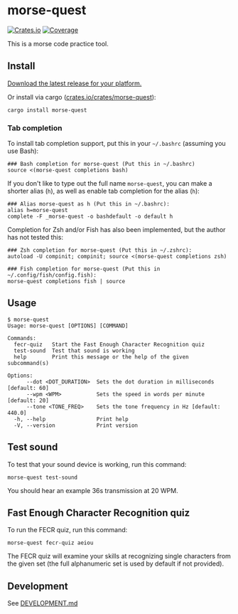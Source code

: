 # morse-quest

[![Crates.io](https://img.shields.io/crates/v/morse-quest?color=blue
)](https://crates.io/crates/morse-quest)
[![Coverage](https://img.shields.io/badge/Coverage-Report-purple)](https://EnigmaCurry.github.io/morse-quest/coverage/master/)

This is a morse code practice tool.


## Install

[Download the latest release for your platform.](https://github.com/EnigmaCurry/morse-quest/releases)

Or install via cargo ([crates.io/crates/morse-quest](https://crates.io/crates/morse-quest)):

```
cargo install morse-quest
```

### Tab completion

To install tab completion support, put this in your `~/.bashrc` (assuming you use Bash):

```
### Bash completion for morse-quest (Put this in ~/.bashrc)
source <(morse-quest completions bash)
```

If you don't like to type out the full name `morse-quest`, you can make
a shorter alias (`h`), as well as enable tab completion for the alias
(`h`):

```
### Alias morse-quest as h (Put this in ~/.bashrc):
alias h=morse-quest
complete -F _morse-quest -o bashdefault -o default h
```

Completion for Zsh and/or Fish has also been implemented, but the
author has not tested this:

```
### Zsh completion for morse-quest (Put this in ~/.zshrc):
autoload -U compinit; compinit; source <(morse-quest completions zsh)

### Fish completion for morse-quest (Put this in ~/.config/fish/config.fish):
morse-quest completions fish | source
```

## Usage

```
$ morse-quest
Usage: morse-quest [OPTIONS] [COMMAND]

Commands:
  fecr-quiz   Start the Fast Enough Character Recognition quiz
  test-sound  Test that sound is working
  help        Print this message or the help of the given subcommand(s)

Options:
      --dot <DOT_DURATION>  Sets the dot duration in milliseconds [default: 60]
      --wpm <WPM>           Sets the speed in words per minute [default: 20]
      --tone <TONE_FREQ>    Sets the tone frequency in Hz [default: 440.0]
  -h, --help                Print help
  -V, --version             Print version
```

## Test sound

To test that your sound device is working, run this command:

```
morse-quest test-sound
```

You should hear an example 36s transmission at 20 WPM.

## Fast Enough Character Recognition quiz

To run the FECR quiz, run this command:

```
morse-quest fecr-quiz aeiou
```

The FECR quiz will examine your skills at recognizing single
characters from the given set (the full alphanumeric set is used by
default if not provided).

## Development

See [DEVELOPMENT.md](DEVELOPMENT.md)
